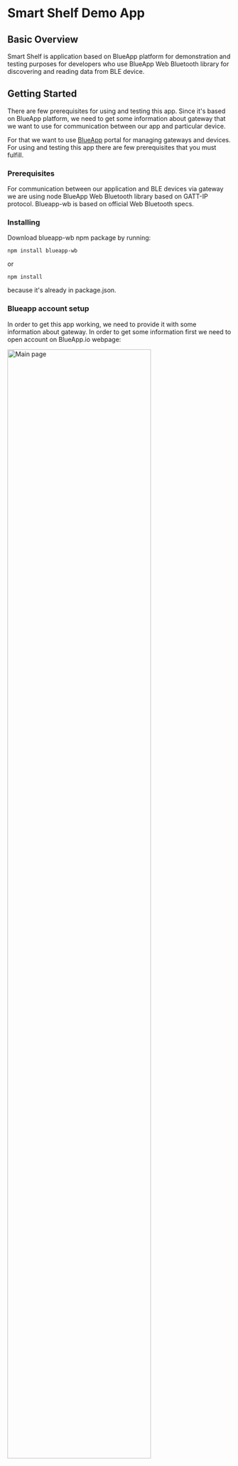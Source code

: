 # Smart Shelf Demo App

## Basic Overview
Smart Shelf is application based on BlueApp platform for demonstration and testing purposes for developers who use BlueApp Web Bluetooth library for discovering and reading data from BLE device.


## Getting Started

There are few prerequisites for using and testing this app. Since it's based on BlueApp platform, we need to get some information about gateway that we want to use for communication between our app and particular device.

For that we want to use [BlueApp](http://blueapp.io) portal for managing gateways and devices.
For using and testing this app there are few prerequisites that you must fulfill.

### Prerequisites

For communication between our application and BLE devices via gateway we are using node BlueApp Web Bluetooth library based on GATT-IP protocol. Blueapp-wb is based on official Web Bluetooth specs.

### Installing

Download blueapp-wb npm package by running:

```
npm install blueapp-wb
```

or

```
npm install
```

because it's already in package.json.

### Blueapp account setup

In order to get this app working, we need to provide it with some information about gateway. In order to get some information first we need to open account on BlueApp.io webpage:

<img src="https://github.com/blueappio/smart-shelf/blob/master/images/mainpage.png" width="80%" alt="Main page"/>

After getting new account, we are able to open just our new organization, but at this point we are unable to see any of the gateways assigned to that organization. For testing purposes we can switch to some existing organization with already attached gateway with nearby bluetooth devices.
In order to enter to particular organization, we need owner's invitation. Please send email for invitation request with requesting email address on kranti@vensi.com, and you will get one in short term.

Now, with gateway available, we can test some of the applications listed in main application menu. Eventually we can add our new application to our organization and use it with our gateways.

For development and testing our new app on local machine, we need gateway's token, which tells application to which gateway it should connect for scanning for BLE devices.
Selecting My Devices tab you can check all the gateways that are connected to particular organization. When we select the gateway we want to use, we can see gateway's details, where we can find Client Token that we need for our app.

<img src="https://github.com/blueappio/smart-shelf/blob/master/images/gatewaydetails.png" width="80%" alt="Gateway details"/>

## Starting the app

Now we have our app setup and our gateway's token, and we can start the app and test it.
Since it's node application, we are starting it by with command node smart-shelf.js. There are two ways we can pass gateway's token that we get from Blueapp. One is storing gateway's token into environment variable as "token", or passing token argument when starting the app (node smart-shelf.js gatewaytoken).


## Code details


Application stared, and hopefully we can see data readouts in our console. But how are we getting data from sensor?

### Requesting device
The main part of the application starts with navigator.bluetooth.requestDevice() promise function. According to Web Bluetooth we are using this function to search for devices that matches option parameters passed. In this case we passed manufacturerData that we want to match.

```
var options = {
    filters: [{manufacturerData: {0x1019:{}}}],
    acceptAllDevices: false
};
```

We can also pass the name, namePrefix, serviceData or services in filters object. Because we are listening for data advertisement, all this data that we want to match must be advertised by the device without connecting to it. We can also set acceptAllDevices to true, if we want to get first device that we get advertisement from.

### Watch for advertisement

As a return from requestDevice(), if gateway finds device that is matching with passed options we get device object. Getting that, we can connect to that device (if that is available) with device.gatt.connect() function, or we can continuously listen for advertisement from that particular device with device.watchAdvertisements() function. Following that, we have to subscribe to "advertisementreceived" event, and as a return, every time device emits new advertisement we are catching it.

From the device as a return we get manufacturerData, and it's in ByteArray format. So we need to add some parsing function to get some meaningful data. In this case we have our helper function for that (getDataFromMfr()).

In case we want to stop watching for advertisement we can call unwatchAdvertisements() function.

### Supported features

Some Bluetooth devices have connecting ability. When connected we are able to read data from device that are not available on advertisement.

For connecting to BLE device we can use device.gatt.connect() promise function. In return, if connected, we should get gatt server, which we can use to get services.

With service, we can check for characteristics, and read their values.

### Connect to device example

In this example we are connecting to BLE device, getting service and characteristic. Then we can read characteristic value or we can subscribe to "characteristicvaluechanged" event, and listen for new values.


```
...
navigator.bluetooth.requestDevice(options)
        .then(function(device) {
            console.log('> Found ' + device.name);
            console.log('Connecting to GATT Server...');
            wbdevice = device;
            // Connecting on device
            return wbdevice.gatt.connect()
                .then(function (server) {
                    // Getting primary service from device with passed uuid
                    return server.getPrimaryService(CURRENT_SERVICE_UUID)
                        .then(function (service) {
                            // Getting characteristic from service with passed uuid
                            return service.getCharacteristic(CURRENT_UUID)
                                .then(function (characteristic) {
                                    // Starting notifications on characteristic
                                    return characteristic.startNotifications()
                                        .then(function () {
                                            // Listening for event
                                            characteristic.addEventListener('characteristicvaluechanged', function (event) {
                                                var readoutBuffer = event.target.value.buffer;
                                                // Parsing readout data
                                                var readoutValue = parseCharacteristicValue(readoutBuffer);
                                                console.log(readoutValue);
                                            });
                                        });
                                })
                        })
...
```

### Adding application to Blueapp

When we get our application ready we can add it on Blueapp portal in our organization.

Let's open our organization in organizations tab. There we can see all the organization that we are subscribed to, and we can list organization's apps.

<img src="https://github.com/blueappio/smart-shelf/blob/master/images/organization.png" width="80%" alt="Organization"/>

Before we can add app to our organization, we have to post our app on some domain service, and set application's url to applications page. (You can upload it on your github account)

<img src="https://github.com/blueappio/smart-shelf/blob/master/images/applicationsetup.png" width="80%" alt="Application setup"/>

It's also required to add some device filter (uuid or name).

Now we can see our application listed on main page and use from there.

## More information

For more GATT protocol information check [GATT](https://www.bluetooth.com/specifications/gatt/generic-attributes-overview).

If you need more information about Web Bluetooth visit official [page](https://webbluetoothcg.github.io/web-bluetooth).